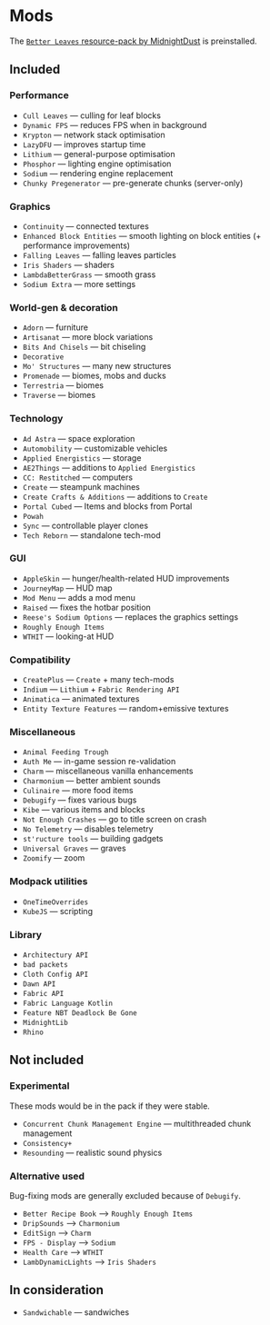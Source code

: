 # Mods

The [`Better Leaves` resource-pack by MidnightDust](https://github.com/TeamMidnightDust/BetterLeavesPack) is preinstalled.

## Included
### Performance
- `Cull Leaves` — culling for leaf blocks
- `Dynamic FPS` — reduces FPS when in background
- `Krypton` — network stack optimisation
- `LazyDFU` — improves startup time
- `Lithium` — general-purpose optimisation
- `Phosphor` — lighting engine optimisation
- `Sodium` — rendering engine replacement
- `Chunky Pregenerator` — pre-generate chunks (server-only)

### Graphics
- `Continuity` — connected textures
- `Enhanced Block Entities` — smooth lighting on block entities (+ performance improvements)
- `Falling Leaves` — falling leaves particles
- `Iris Shaders` — shaders
- `LambdaBetterGrass` — smooth grass
- `Sodium Extra` — more settings

### World-gen & decoration
- `Adorn` — furniture
- `Artisanat` — more block variations
- `Bits And Chisels` — bit chiseling
- `Decorative`
- `Mo' Structures` — many new structures
- `Promenade` — biomes, mobs and ducks
- `Terrestria` — biomes
- `Traverse` — biomes

### Technology
- `Ad Astra` — space exploration
- `Automobility` — customizable vehicles
- `Applied Energistics` — storage
- `AE2Things` — additions to `Applied Energistics`
- `CC: Restitched` — computers
- `Create` — steampunk machines
- `Create Crafts & Additions` — additions to `Create`
- `Portal Cubed` — Items and blocks from Portal
- `Powah`
- `Sync` — controllable player clones
- `Tech Reborn` — standalone tech-mod

### GUI
- `AppleSkin` — hunger/health-related HUD improvements
- `JourneyMap` — HUD map
- `Mod Menu` — adds a mod menu
- `Raised` — fixes the hotbar position
- `Reese's Sodium Options` — replaces the graphics settings
- `Roughly Enough Items`
- `WTHIT` — looking-at HUD

### Compatibility
- `CreatePlus` — `Create` + many tech-mods
- `Indium` — `Lithium` + `Fabric Rendering API`
- `Animatica` — animated textures
- `Entity Texture Features` — random+emissive textures

### Miscellaneous
- `Animal Feeding Trough`
- `Auth Me` — in-game session re-validation
- `Charm` — miscellaneous vanilla enhancements
- `Charmonium` — better ambient sounds
- `Culinaire` — more food items
- `Debugify` — fixes various bugs
- `Kibe` — various items and blocks
- `Not Enough Crashes` — go to title screen on crash
- `No Telemetry` — disables telemetry
- `st'ructure tools` — building gadgets
- `Universal Graves` — graves
- `Zoomify` — zoom

### Modpack utilities
- `OneTimeOverrides`
- `KubeJS` — scripting

### Library
- `Architectury API`
- `bad packets`
- `Cloth Config API`
- `Dawn API`
- `Fabric API`
- `Fabric Language Kotlin`
- `Feature NBT Deadlock Be Gone`
- `MidnightLib`
- `Rhino`

## Not included
### Experimental
These mods would be in the pack if they were stable.
- `Concurrent Chunk Management Engine` — multithreaded chunk management
- `Consistency+`
- `Resounding` — realistic sound physics

### Alternative used
Bug-fixing mods are generally excluded because of `Debugify`.
- `Better Recipe Book` --> `Roughly Enough Items`
- `DripSounds` --> `Charmonium`
- `EditSign` --> `Charm`
- `FPS - Display` --> `Sodium`
- `Health Care` --> `WTHIT`
- `LambDynamicLights` --> `Iris Shaders`

## In consideration
- `Sandwichable` — sandwiches
